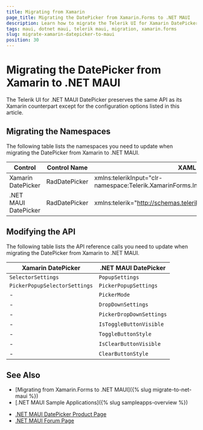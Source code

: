 ```yaml
---
title: Migrating from Xamarin
page_title: Migrating the DatePicker from Xamarin.Forms to .NET MAUI
description: Learn how to migrate the Telerik UI for Xamarin DatePicker to the Telerik UI for .NET MAUI framework by updating the namespaces and the incompatible NuGet packages.
tags: maui, dotnet maui, telerik maui, migration, xamarin.forms
slug: migrate-xamarin-datepicker-to-maui
position: 30
---
```


# Migrating the DatePicker from Xamarin to .NET MAUI

The Telerik UI for .NET MAUI DatePicker preserves the same API as its Xamarin counterpart except for the configuration options listed in this article.

## Migrating the Namespaces

The following table lists the namespaces you need to update when migrating the DatePicker from Xamarin to .NET MAUI.

| Control | Control Name | XAML Namespcace | C# Namespace|
| --------------- | --------------- | --------------- | --------------- |
| Xamarin DatePicker | RadDatePicker | xmlns:telerikInput="clr-namespace:Telerik.XamarinForms.Input;assembly=Telerik.XamarinForms.Input" | using Telerik.XamarinForms.Input; |
| .NET MAUI DatePicker | RadDatePicker | xmlns:telerik="http://schemas.telerik.com/2022/xaml/maui" | using Telerik.Maui.Controls; |


## Modifying the API

The following table lists the API reference calls you need to update when migrating the DatePicker from Xamarin to .NET MAUI.

| Xamarin DatePicker | .NET MAUI DatePicker |
| ------------- | --------------- |
| `SelectorSettings` | `PopupSettings` |
| `PickerPopupSelectorSettings` | `PickerPopupSettings` |
| - | `PickerMode` |
| - | `DropDownSettings` |
| - | `PickerDropDownSettings` |
| - | `IsToggleButtonVisible` |
| - | `ToggleButtonStyle` |
| - | `IsClearButtonVisible` |
| - | `ClearButtonStyle` |

## See Also

* [Migrating from Xamarin.Forms to .NET MAUI]({% slug migrate-to-net-maui %})
* [.NET MAUI Sample Applications]({% slug sampleapps-overview %})
- [.NET MAUI DatePicker Product Page](https://www.telerik.com/maui-ui/datepicker)
- [.NET MAUI Forum Page](https://www.telerik.com/forums/maui?tagId=1853)
